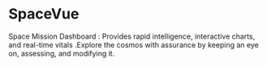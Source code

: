 # SpaceVue
Space Mission Dashboard : Provides rapid intelligence, interactive charts, and real-time vitals .Explore the cosmos with assurance by keeping an eye on, assessing, and modifying it.
